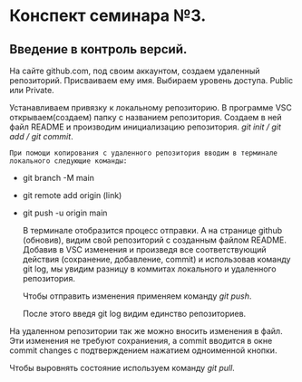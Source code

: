 # Конспект семинара №3.

## Введение в контроль версий.

  На сайте github.com, под своим аккаунтом, создаем удаленный репозиторий. Присваиваем ему имя. Выбираем уровень доступа. Public или Private.
  
Устанавливаем привязку к локальному репозиторию.
В программе VSC открываем(создаем) папку с названием репозитория. Создаем в ней файл README  и производим инициализацию репозитория. *git init / git add / git commit*.

    При помощи копирования с удаленного репозитория вводим в терминале локального следующие команды:
* git branch -M main
* git remote add origin (link)
* git push -u origin main

    В терминале отобразится процесс отправки.
А на странице github (обновив), видим свой репозиторий с созданным файлом README.
    Добавив в VSC изменения и произведя все соответствующий действия (сохранение, добавление, commit) и использовав команду git log, мы увидим разницу в коммитах локального и удаленного репозитория.

    Чтобы отправить изменения применяем команду *git push*.

    После этого введя git log видим единство репозиториев.

На удаленном репозитории так же можно вносить изменения в файл. Эти изменения не требуют сохраниения, а commit  вводится в окне commit changes c подтверждением нажатием одноименной кнопки.

Чтобы выровнять состояние используем команду *git pull*.
